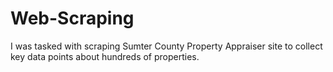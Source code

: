 # Web-Scraping
I was tasked with scraping Sumter County Property Appraiser site to collect key data points about hundreds of properties. 
